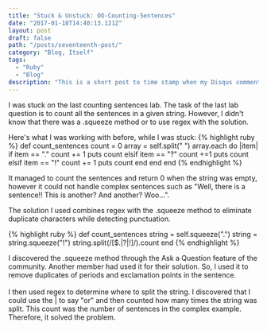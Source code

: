 ```yaml
---
title: "Stuck & Unstuck: OO-Counting-Sentences"
date: "2017-01-18T14:40:13.121Z"
layout: post
draft: false
path: "/posts/seventeenth-post/"
category: "Blog, Itself"
tags:
  - "Ruby"
  - "Blog"
description: "This is a short post to time stamp when my Disqus comments weren't working on my Jekyll & Octopress generated blog."
---
```

I was stuck on the last counting sentences lab. The task of the last lab question is to count all the sentences in a given string. However, I didn't know that there was a .squeeze method or to use regex with the solution. 

Here's what I was working with before, while I was stuck: 
{% highlight ruby %}
def count_sentences
	count = 0
	array = self.split(" ")
	array.each do |item|
	      if item == "."
	        count += 1 
	        puts count
	      elsif item == "?" 
	        count +=1
	        puts count
	      elsif item == "!" 
	        count += 1
	         puts count
	      end
	end
end
{% endhighlight %}

It managed to count the sentences and return 0 when the string was empty, however it could not handle complex sentences such as "Well, there is a sentence!! This is another? And another? Woo...".<br>

The solution I used combines regex with the .squeeze method to eliminate duplicate characters while detecting punctuation. 

{% highlight ruby %}
def count_sentences
    string = self.squeeze(".")
    string = string.squeeze("!")
    string.split(/[$\.|?|!]/).count
 end
{% endhighlight %}

I discovered the .squeeze method through the Ask a Question feature of the community. Another member had used it for their solution. So, I used it to remove duplicates of periods and exclamation points in the sentence. <br><br>
I then used regex to determine where to split the string. I discovered that I could use the | to say "or" and then counted how many times the string was split. This count was the number of sentences in the complex example. Therefore, it solved the problem. 
